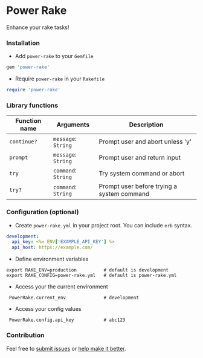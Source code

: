 # Power Rake

Enhance your rake tasks!


### Installation 

- Add `power-rake` to your `Gemfile`

```ruby
gem 'power-rake'
```

- Require `power-rake` in your `Rakefile`

```ruby
require 'power-rake'
```

### Library functions

Function name | Arguments | Description
--------------|-----------|-------------
`continue?` | `message`: `String` | Prompt user and abort unless 'y'
`prompt` | `message`: `String` | Prompt user and return input
`try` | `command`: `String` | Try system command or abort
`try?` | `command`: `String` | Prompt user before trying a system command

### Configuration (optional)

- Create `power-rake.yml` in your project root. You can include `erb` syntax.

```yaml
development:
  api_key: <%= ENV['EXAMPLE_API_KEY'] %>
  api_host: https://example.com/
```

- Define environment variables

```
export RAKE_ENV=production          # default is development
export RAKE_CONFIG=power-rake.yml   # default is power-rake.yml

```

- Access your the current environment


```
 PowerRake.current_env              # development
```

- Access your config values

```
 PowerRake.config.api_key           # abc123
```

### Contribution

Feel free to [submit issues](https://github.com/ryaan-anthony/power-rake/issues) or [help make it better](https://github.com/ryaan-anthony/power-rake/pulls). 
